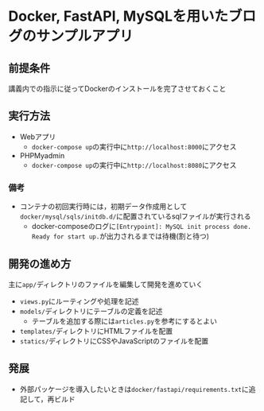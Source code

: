# Docker, FastAPI, MySQLを用いたブログのサンプルアプリ

## 前提条件

講義内での指示に従ってDockerのインストールを完了させておくこと

## 実行方法

- Webアプリ
  - `docker-compose up`の実行中に`http://localhost:8000`にアクセス
- PHPMyadmin
  - `docker-compose up`の実行中に`http://localhost:8080`にアクセス

### 備考

- コンテナの初回実行時には，初期データ作成用として`docker/mysql/sqls/initdb.d/`に配置されているsqlファイルが実行される
  - docker-composeのログに`[Entrypoint]: MySQL init process done. Ready for start up.`が出力されるまでは待機(割と待つ)

## 開発の進め方

主に`app/`ディレクトリのファイルを編集して開発を進めていく

- `views.py`にルーティングや処理を記述
- `models/`ディレクトリにテーブルの定義を記述
  - テーブルを追加する際には`articles.py`を参考にするとよい 
- `templates/`ディレクトリにHTMLファイルを配置
- `statics/`ディレクトリにCSSやJavaScriptのファイルを配置

## 発展

- 外部パッケージを導入したいときは`docker/fastapi/requirements.txt`に追記して，再ビルド
